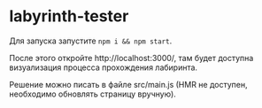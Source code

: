 # labyrinth-tester

Для запуска запустите `npm i && npm start`.

После этого откройте http://localhost:3000/, там будет доступна визуализация процесса прохождения лабиринта.

Решение можно писать в файле src/main.js (HMR не доступен, необходимо обновлять страницу вручную).
